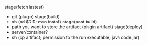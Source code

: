 stage(fetch lastest)
- git (plugin)
stage(build)
- sh (cd $DIR; mvn install)
stage(post build)
- path you want to store the artifact (plugin artifact)
stage(deploy)
- server/container?
- sh (cp artifact; permission to the run executable; java code.jar)

